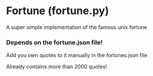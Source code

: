 # Fortune (fortune.py)
A super simple implementation of the famous unix fortune

### Depends on the fortune.json file!
Add you own quotes to it manually in the fortunes.json file

Already contains more than 2000 quotes!